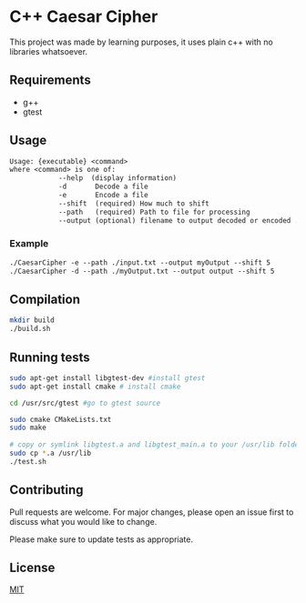 # C++ Caesar Cipher

This project was made by learning purposes, it uses plain c++ with no libraries whatsoever.
## Requirements
* g++
* gtest

## Usage
```txt
Usage: {executable} <command>
where <command> is one of:
            --help  (display information)
            -d       Decode a file
            -e       Encode a file
            --shift  (required) How much to shift
            --path   (required) Path to file for processing
            --output (optional) filename to output decoded or encoded .txt
```

### Example
```txt
./CaesarCipher -e --path ./input.txt --output myOutput --shift 5
./CaesarCipher -d --path ./myOutput.txt --output output --shift 5
```

## Compilation

```bash
mkdir build
./build.sh
```

## Running tests

```bash
sudo apt-get install libgtest-dev #install gtest
sudo apt-get install cmake # install cmake

cd /usr/src/gtest #go to gtest source

sudo cmake CMakeLists.txt
sudo make
 
# copy or symlink libgtest.a and libgtest_main.a to your /usr/lib folder
sudo cp *.a /usr/lib
./test.sh
```

## Contributing
Pull requests are welcome. For major changes, please open an issue first to discuss what you would like to change.

Please make sure to update tests as appropriate.

## License
[MIT](https://choosealicense.com/licenses/mit/)